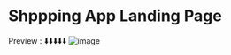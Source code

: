 # Shppping App Landing Page

Preview : ⬇️⬇️⬇️⬇️⬇️
![image](https://user-images.githubusercontent.com/27288409/185035886-fc687fbd-4169-42c1-8f47-510cf693d6a3.png)

